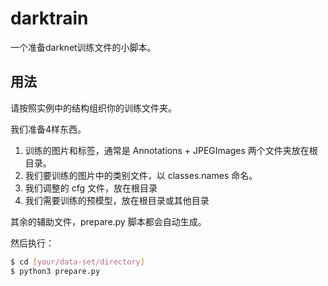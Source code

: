 # darktrain

一个准备darknet训练文件的小脚本。

## 用法

请按照实例中的结构组织你的训练文件夹。

我们准备4样东西。
1. 训练的图片和标签，通常是 Annotations + JPEGImages 两个文件夹放在根目录。
2. 我们要训练的图片中的类别文件，以 classes.names 命名。
4. 我们调整的 cfg 文件，放在根目录
5. 我们需要训练的预模型，放在根目录或其他目录

其余的辅助文件，prepare.py 脚本都会自动生成。

然后执行：

```bash
$ cd [your/data-set/directory]
$ python3 prepare.py
```
